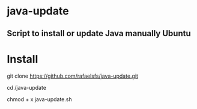 # java-update
## Script to install or update Java manually Ubuntu

# Install

git clone https://github.com/rafaelsfs/java-update.git

cd /java-update

chmod + x java-update.sh

